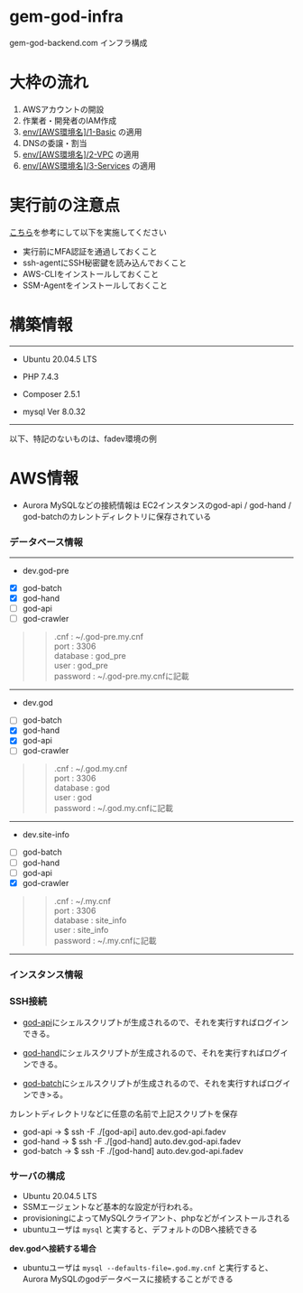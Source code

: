 # gem-god-infra

gem-god-backend.com インフラ構成

# 大枠の流れ

1. AWSアカウントの開設
2. 作業者・開発者のIAM作成
3. [env/[AWS環境名]/1-Basic](env/dev/1-Basic) の適用
4. DNSの委譲・割当
5. [env/[AWS環境名]/2-VPC](env/dev/2-VPC) の適用
7. [env/[AWS環境名]/3-Services](env/dev/3-Services) の適用

# 実行前の注意点
   
[こちら](https://github.com/FrankArt/gem-god-infra/blob/main/AWS-SignIn.md)を参考にして以下を実施してください  
  
* 実行前にMFA認証を通過しておくこと
* ssh-agentにSSH秘密鍵を読み込んでおくこと
* AWS-CLIをインストールしておくこと  
* SSM-Agentをインストールしておくこと  


# 構築情報
---
* Ubuntu 20.04.5 LTS  
  
* PHP 7.4.3  
  
* Composer 2.5.1  
  
* mysql  Ver 8.0.32  
---
  
以下、特記のないものは、fadev環境の例

# AWS情報

* Aurora MySQLなどの接続情報は EC2インスタンスのgod-api / god-hand / god-batchのカレントディレクトリに保存されている

### **データベース情報**
---
* dev.god-pre  
  
- [x] god-batch  
- [x] god-hand  
- [ ] god-api  
- [ ] god-crawler
    
>> .cnf : ~/.god-pre.my.cnf  
>> port : 3306  
>> database : god_pre  
>> user : god_pre  
>> password : ~/.god-pre.my.cnfに記載  
---
* dev.god  
    
- [ ] god-batch  
- [x] god-hand  
- [x] god-api  
- [ ] god-crawler
  
>> .cnf : ~/.god.my.cnf  
>> port : 3306  
>> database : god  
>> user : god  
>> password : ~/.god.my.cnfに記載  
---
* dev.site-info
  
- [ ] god-batch  
- [ ] god-hand  
- [ ] god-api  
- [x] god-crawler  
  
>> .cnf : ~/.my.cnf  
>> port : 3306  
>> database : site_info  
>> user : site_info  
>> password : ~/.my.cnfに記載  
---
  
### インスタンス情報
### SSH接続
  
* [god-api](https://github.com/FrankArt/gem-god-infra/blob/main/appconfig/fadev/etc/ssh/god-api/config)にシェルスクリプトが生成されるので、それを実行すればログインできる。
  
* [god-hand](https://github.com/FrankArt/gem-god-infra/blob/main/appconfig/fadev/etc/ssh/god-hand/config)にシェルスクリプトが生成されるので、それを実行すればログインできる。
  
* [god-batch](https://github.com/FrankArt/gem-god-infra/blob/main/appconfig/fadev/etc/ssh/god-batch/config)にシェルスクリプトが生成されるので、それを実行すればログインでき>る。

カレントディレクトリなどに任意の名前で上記スクリプトを保存

* god-api     → $ ssh -F ./[god-api] auto.dev.god-api.fadev
* god-hand    → $ ssh -F ./[god-hand] auto.dev.god-api.fadev
* god-batch   → $ ssh -F ./[god-hand] auto.dev.god-api.fadev

### サーバの構成

* Ubuntu 20.04.5 LTS
* SSMエージェントなど基本的な設定が行われる。
* provisioningによってMySQLクライアント、phpなどがインストールされる
* ubuntuユーザは `mysql` と実すると、デフォルトのDBへ接続できる   
  
**dev.godへ接続する場合**  
  
* ubuntuユーザは `mysql --defaults-file=.god.my.cnf` と実行すると、 Aurora MySQLのgodデータベースに接続することができる

